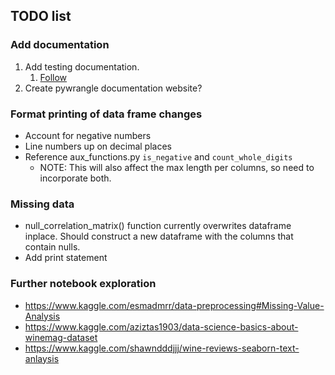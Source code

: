 ## TODO list

### Add documentation
1. Add testing documentation.
   1. [Follow](https://python-packaging.readthedocs.io/en/latest/minimal.html)
2. Create pywrangle documentation website?

### Format printing of data frame changes
- Account for negative numbers
- Line numbers up on decimal places
- Reference aux_functions.py `is_negative` and `count_whole_digits`
  - NOTE: This will also affect the max length per columns, so need to incorporate both.

### Missing data
- null_correlation_matrix() function currently overwrites dataframe inplace. Should construct a new dataframe with the columns that contain nulls. 
- Add print statement


### Further notebook exploration
- https://www.kaggle.com/esmadmrr/data-preprocessing#Missing-Value-Analysis
- https://www.kaggle.com/aziztas1903/data-science-basics-about-winemag-dataset
- https://www.kaggle.com/shawndddjjj/wine-reviews-seaborn-text-anlaysis 